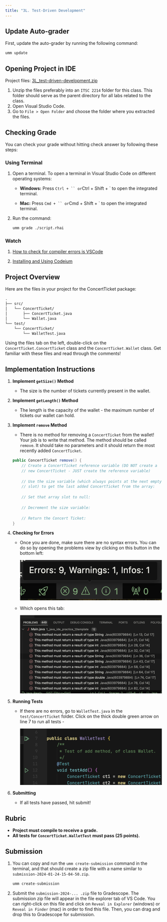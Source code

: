 ```yaml
---
title: "3L. Test-Driven Development"
---
```


## Update Auto-grader

First, update the auto-grader by running the following command:

```bash
umm update 
```

## Opening Project in IDE

Project files: [3L_test-driven-development.zip](https://www.dropbox.com/scl/fi/bij5z8o9dl5ofgz7pfdjc/3L_test-driven-development-TEMPLATE.zip?rlkey=6j924rgd2llmss7u0tod2t6a8&raw=1)

1. Unzip the files preferably into an `ITSC 2214` folder for this class.  This folder should serve as the parent directory for all labs related to the class.
2. Open Visual Studio Code.
3. Go to `File > Open Folder` and choose the folder where you extracted the files.

## Checking Grade

You can check your grade without hitting check answer by following these steps:

### Using Terminal

1. Open a terminal. To open a terminal in Visual Studio Code on different operating systems:
    - **Windows:** Press `Ctrl + `` or`Ctrl + Shift + ` to open the integrated terminal.

    - **Mac:** Press `Cmd + `` or`Cmd + Shift + ` to open the integrated terminal.
2. Run the command:

    ```bash
    umm grade ./script.rhai
    ```

### Watch

1. [How to check for compiler errors is VSCode](https://capture.dropbox.com/ojlTIhxa3CEgUO9m)

2. [Installing and Using Codeium](https://www.youtube.com/watch?v=gIPSEyMoiMM)

## Project Overview

Here are the files in your project for the ConcertTicket package:

```
.
├── src/
│   └── ConcertTicket/
│       ├── ConcertTicket.java
│       └── Wallet.java
└── test/
    └── ConcertTicket/
        └── WalletTest.java
```

Using the files tab on the left, double-click on the `ConcertTicket.ConcertTicket` class and the `ConcertTicket.Wallet` class.
Get familiar with these files and read through the comments!

## Implementation Instructions

1. **Implement `getSize()` Method**
    - The size is the number of tickets currently present in the wallet.

2. **Implement `getLength()` Method**
    - The length is the capacity of the wallet - the maximum number of tickets our wallet can hold.

3. **Implement `remove` Method**
    - There is no method for removing a `ConcertTicket` from the wallet! Your job is to write that method. The method should be called `remove`. It should take no parameters and it should return the most recently added `ConcertTicket`.

    ```java
    public ConcertTicket remove() {
        // Create a ConcertTicket reference variable (DO NOT create a
        // new ConcertTicket - JUST create the reference variable)

        // Use the size variable (which always points at the next empty
        // slot) to get the last added ConcertTicket from the array:

        // Set that array slot to null:

        // Decrement the size variable:

        // Return the Concert Ticket:
    }
    ```

4. **Checking for Errors**
    - Once you are done, make sure there are no syntax errors. You can do so by opening the problems view by clicking on this button in the bottom left:

        ![Problems View Button](../imgs/problems-view-button.png)

    - Which opens this tab:

        ![Problems View Tab](../imgs/problems-view-tab.png)

5. **Running Tests**
    - If there are no errors, go to `WalletTest.java` in the `test/ConcertTicket` folder. Click on the thick double green arrow on line 7 to run all tests -

        ![Double green arrow](../imgs/test-run-green-arrow.png)

6. **Submitting**
    - If all tests have passed, hit submit!

## Rubric

- **Project must compile to receive a grade.**
- **All tests for `ConcertTicket.WalletTest` must pass (25 points).**

## Submission

1. You can copy and run the `umm create-submission` command in the terminal, and that should create a zip file with a name similar to `submission-2024-01-24-15-04-50.zip`.

    ```bash
    umm create-submission
    ```

2. Submit the `submission-2024-... .zip` file to Gradescope. The submission zip file will appear in the file explorer tab of VS Code. You can right-click on this file and click on `Reveal in Explorer` (windows) or `Reveal in Finder` (mac) in order to find this file. Then, you can drag and drop this to Gradescope for submission.
